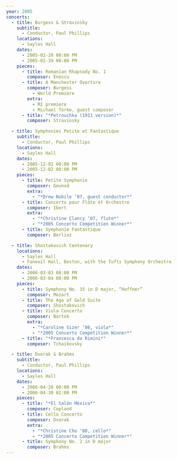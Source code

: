 ```yaml
---
year: 2005
concerts:
  - title: Burgess & Stravinsky
    subtitle:
      - Conductor, Paul Phillips
    locations:
      - Sayles Hall
    dates:
      - 2005-02-28 08:00 PM
      - 2005-02-39 08:00 PM
    pieces:
      - title: Romanian Rhapsody No. 1
        composer: Enescu
      - title: A Manchester Overture
        composer: Burgess
          - World Premiere
        extra:
          - RI premiere
          - Michael Torke, guest composer
      - title: "*Petrouchka (1911 version)*"
        composer: Stravinsky

  - title: Symphonies Petite et Fantastique
    subtitle:
      - Conductor, Paul Phillips
    locations:
      - Sayles Hall
    dates:
      - 2005-12-01 08:00 PM
      - 2005-12-02 08:00 PM
    pieces:
      - title: Petite Symphonie
        composer: Gounod
        extra:
          - "*Drew Nobile ’07, guest conductor*"
      - title: Concerto pour Flûte et Orchestre
        composer: Ibert
        extra:
          - "*Christine Clancy ‘07, flute*"
          - "*2005 Concerto Competition Winner*"
      - title: Symphonie Fantastique
        composer: Berlioz

  - title: Shostakovich Centenary
    locations:
      - Sayles Hall
      - Faneuil Hall, Boston, with the Tufts Symphony Orchestra
    dates:
      - 2006-03-03 08:00 PM
      - 2006-03-04 08:00 PM
    pieces:
      - title: Symphony No. 35 in D major, “Haffner”
        composer: Mozart
      - title: The Age of Gold Suite
        composer: Shostakovich
      - title: Viola Concerto
        composer: Bartok
        extra:
          - "*Caroline Sizer ’06, viola*"
          - "*2005 Concerto Competition Winner*"
      - title: "*Francesca da Rimini*"
        composer: Tchaikovsky

  - title: Dvorak & Brahms
    subtitle:
      - Conductor, Paul Phillips
    locations:
      - Sayles Hall
    dates:
      - 2006-04-28 08:00 PM
      - 2006-04-30 02:00 PM
    pieces:
      - title: "*El Salón México*"
        composer: Copland
      - title: Cello Concerto
        composer: Dvorak
        extra:
          - "*Christine Cho ‘08, cello*"
          - "*2005 Concerto Competition Winner*"
      - title: Symphony No. 2 in D major
        composer: Brahms
---
```

